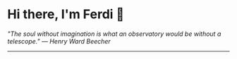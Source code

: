 <h1>Hi there, I'm Ferdi 👋</h1>

<p><em>
  "The soul without imagination is what an observatory would be without a telescope." — Henry Ward Beecher
</em></p>

---
